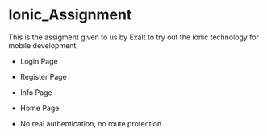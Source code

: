 # Ionic_Assignment

This is the assigment given to us by Exalt to try out the ionic technology for mobile development 

- Login Page
- Register Page
- Info Page
- Home Page

- No real authentication, no route protection 
